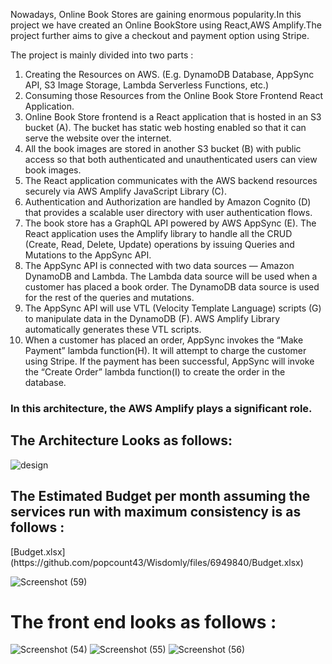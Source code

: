 
Nowadays, Online Book Stores are gaining enormous popularity.In this project we have created an Online BookStore using React,AWS Amplify.The project further aims to give a checkout and payment option using Stripe.

The project is mainly divided into two parts :
<ol>
<li>Creating the Resources on AWS. (E.g. DynamoDB Database, AppSync API, S3 Image Storage, Lambda Serverless Functions, etc.)
<li>Consuming those Resources from the Online Book Store Frontend React Application.

<li>Online Book Store frontend is a React application that is hosted in an S3 bucket (A). The bucket has static web hosting enabled so that it can serve the website over the internet.</br>
<li>All the book images are stored in another S3 bucket (B) with public access so that both authenticated and unauthenticated users can view book images.</br>
<li>The React application communicates with the AWS backend resources securely via AWS Amplify JavaScript Library (C).</br>
<li>Authentication and Authorization are handled by Amazon Cognito (D) that provides a scalable user directory with user authentication flows.</br>
<li>The book store has a GraphQL API powered by AWS AppSync (E). The React application uses the Amplify library to handle all the CRUD (Create, Read, Delete, Update) operations by issuing Queries and Mutations to the AppSync API.</br>
<li>The AppSync API is connected with two data sources — Amazon DynamoDB and Lambda. The Lambda data source will be used when a customer has placed a book order. The DynamoDB data source is used for the rest of the queries and mutations.</br>
<li>The AppSync API will use VTL (Velocity Template Language) scripts (G) to manipulate data in the DynamoDB (F). AWS Amplify Library automatically generates these VTL scripts.</br>
<li>When a customer has placed an order, AppSync invokes the “Make Payment” lambda function(H). It will attempt to charge the customer using Stripe. If the payment has been successful, AppSync will invoke the “Create Order” lambda function(I) to create the order in the database.</br>
</ol>
<h3>In this architecture, the AWS Amplify plays a significant role.</h3>

<h2>The Architecture Looks as follows:</h2>

![design](https://user-images.githubusercontent.com/86571685/128613898-5b6210f0-699d-40a0-a5ae-acede5b598be.png)

<h2>The Estimated Budget per month assuming the services run with maximum consistency is as follows : </h2>
[Budget.xlsx](https://github.com/popcount43/Wisdomly/files/6949840/Budget.xlsx)

![Screenshot (59)](https://user-images.githubusercontent.com/86571685/128614351-c5723432-c223-46dd-adf0-fda56fea7479.png)

<h1>The front end looks as follows : </h1>


![Screenshot (54)](https://user-images.githubusercontent.com/86571685/128614375-9ffbab95-61a7-4827-bcd2-7b4f6820f932.png)
![Screenshot (55)](https://user-images.githubusercontent.com/86571685/128614400-91191513-b5ab-451d-ad9b-bba12049a1e5.png)
![Screenshot (56)](https://user-images.githubusercontent.com/86571685/128614401-f6634965-f091-48a8-a7b2-7ff35b433906.png)








